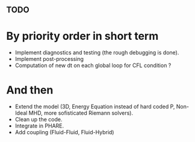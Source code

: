 ## TODO

# By priority order in short term
- Implement diagnostics and testing (the rough debugging is done).
- Implement post-processing
- Computation of new dt on each global loop for CFL condition ?

# And then
- Extend the model (3D, Energy Equation instead of hard coded P, Non-Ideal MHD, more sofisticated Riemann solvers).
- Clean up the code.
- Integrate in PHARE.
- Add coupling (Fluid-Fluid, Fluid-Hybrid)